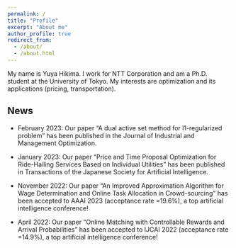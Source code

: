 ```yaml
---
permalink: /
title: "Profile"
excerpt: "About me"
author_profile: true
redirect_from: 
  - /about/
  - /about.html
---
```


My name is Yuya Hikima. I work for NTT Corporation and am a Ph.D. student at the University of Tokyo.
My interests are optimization and its applications (pricing, transportation).

## News
- February 2023: Our paper “A dual active set method for l1-regularized problem” has been published in the Journal of Industrial and Management Optimization.

- January 2023: Our paper “Price and Time Proposal Optimization for Ride-Hailing Services Based on Individual Utilities” has been published in Transactions of the Japanese Society for Artificial Intelligence.

- November 2022: Our paper “An Improved Approximation Algorithm for Wage Determination and Online Task Allocation in Crowd-sourcing” has been accepted to AAAI 2023 (acceptance rate =19.6%), a top artificial intelligence conference! 

- April 2022: Our paper “Online Matching with Controllable Rewards and Arrival Probabilities” has been accepted to IJCAI 2022 (acceptance rate =14.9%), a top artificial intelligence conference!
